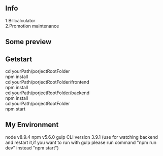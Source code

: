 ## Info

1.Billcalculator <br />
2.Promotion maintenance <br />

## Some preview

## Getstart

cd yourPath/porjectRootFolder<br />
npm install<br />
cd yourPath/porjectRootFolder/frontend<br />
npm install<br />
cd yourPath/porjectRootFolder/backend<br />
npm install<br />
cd yourPath/porjectRootFolder<br />
npm start<br />

## My Environment

node v8.9.4
npm v5.6.0
gulp CLI version 3.9.1 (use for watching backend and restart it,if you want to run with gulp please run command "npm run dev" instead "npm start")
